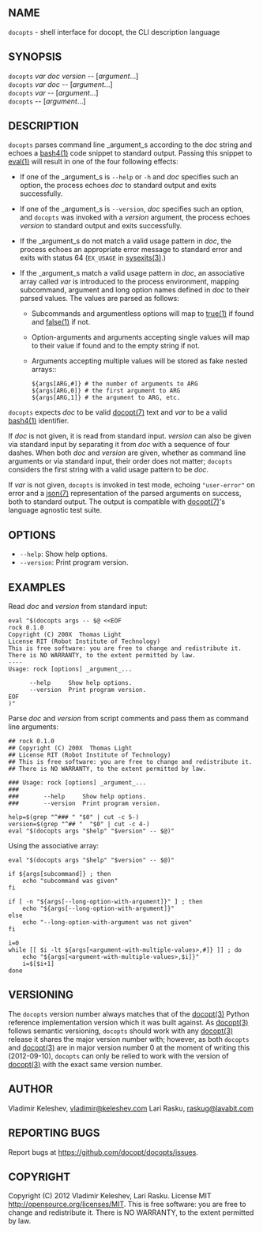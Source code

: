 ## NAME

`docopts` - shell interface for docopt, the CLI description language

## SYNOPSIS

`docopts` _var_ _doc_ _version_ -- [_argument_...]  
`docopts` _var_ _doc_ -- [_argument_...]  
`docopts` _var_ -- [_argument_...]  
`docopts` -- [_argument_...]  

## DESCRIPTION

`docopts` parses command line _argument_s according to the _doc_ string and
echoes a [bash4(1)][] code snippet to standard output.  Passing this snippet to
[eval(1)][] will result in one of the four following effects:

- If one of the _argument_s is `--help` or `-h` and _doc_ specifies such
  an option, the process echoes _doc_ to standard output and exits successfully.
- If one of the _argument_s is `--version`, _doc_ specifies such an option,
  and `docopts` was invoked with a _version_ argument, the process echoes
  _version_ to standard output and exits successfully.
- If the _argument_s do not match a valid usage pattern in _doc_, the process
  echoes an appropriate error message to standard error and exits with status
  64 (`EX_USAGE` in [sysexits(3)][].)
- If the _argument_s match a valid usage pattern in _doc_, an associative
  array called _var_ is introduced to the process environment, mapping
  subcommand, argument and long option names defined in _doc_ to their
  parsed values.  The values are parsed as follows:
  
  - Subcommands and argumentless options will map to [true(1)][] if
    found and [false(1)][] if not.
  - Option-arguments and arguments accepting single values will map to
    their value if found and to the empty string if not.
  - Arguments accepting multiple values will be stored as fake nested arrays::
    
        ${args[ARG,#]} # the number of arguments to ARG
        ${args[ARG,0]} # the first argument to ARG
        ${args[ARG,1]} # the argument to ARG, etc.

`docopts` expects _doc_ to be valid [docopt(7)][] text and _var_ to be a valid
[bash4(1)][] identifier.

If _doc_ is not given, it is read from standard input.  _version_ can also be
given via standard input by separating it from _doc_ with a sequence of four
dashes.  When both _doc_ and _version_ are given, whether as command line
arguments or via standard input, their order does not matter; `docopts`
considers the first string with a valid usage pattern to be _doc_.

If _var_ is not given, `docopts` is invoked in test mode, echoing
`"user-error"` on error and a [json(7)][] representation of the parsed
arguments on success, both to standard output.  The output is compatible
with [docopt(7)][]'s language agnostic test suite.

## OPTIONS

* `--help`:
  Show help options.
* `--version`:
  Print program version.

## EXAMPLES

Read _doc_ and _version_ from standard input:

    eval "$(docopts args -- $@ <<EOF
    rock 0.1.0
    Copyright (C) 200X  Thomas Light
    License RIT (Robot Institute of Technology)
    This is free software: you are free to change and redistribute it.
    There is NO WARRANTY, to the extent permitted by law.
    ----
    Usage: rock [options] _argument_...
    
          --help     Show help options.
          --version  Print program version.
    EOF
    )"

Parse _doc_ and _version_ from script comments and pass them as command line
arguments:

    ## rock 0.1.0
    ## Copyright (C) 200X  Thomas Light
    ## License RIT (Robot Institute of Technology)
    ## This is free software: you are free to change and redistribute it.
    ## There is NO WARRANTY, to the extent permitted by law.
    
    ### Usage: rock [options] _argument_...
    ### 
    ###       --help     Show help options.
    ###       --version  Print program version.
    
    help=$(grep "^### " "$0" | cut -c 5-)
    version=$(grep "^## "  "$0" | cut -c 4-)
    eval "$(docopts args "$help" "$version" -- $@)"

Using the associative array:

    eval "$(docopts args "$help" "$version" -- $@)"
    
    if ${args[subcommand]} ; then
        echo "subcommand was given"
    fi
    
    if [ -n "${args[--long-option-with-argument]}" ] ; then
        echo "${args[--long-option-with-argument]}"
    else
        echo "--long-option-with-argument was not given"
    fi
    
    i=0
    while [[ $i -lt ${args[<argument-with-multiple-values>,#]} ]] ; do
        echo "${args[<argument-with-multiple-values>,$i]}"
        i=$[$i+1]
    done

## VERSIONING

The `docopts` version number always matches that of the [docopt(3)][] Python
reference implementation version which it was built against.  As [docopt(3)][]
follows semantic versioning, `docopts` should work with any [docopt(3)][]
release it shares the major version number with; however, as both `docopts` and
[docopt(3)][] are in major version number 0 at the moment of writing this
(2012-09-10), `docopts` can only be relied to work with the version of
[docopt(3)][] with the exact same version number.

## AUTHOR

Vladimir Keleshev, <vladimir@keleshev.com>
Lari Rasku, <raskug@lavabit.com>

## REPORTING BUGS

Report bugs at <https://github.com/docopt/docopts/issues>.

## COPYRIGHT

Copyright (C) 2012 Vladimir Keleshev, Lari Rasku.
License MIT <http://opensource.org/licenses/MIT>.
This is free software: you are free to change and redistribute it.
There is NO WARRANTY, to the extent permitted by law.

[bash4(1)]:    http://tldp.org/LDP/abs/html/bashver4.html
[docopt(3)]:   https://github.com/docopt/docopt
[docopt(7)]:   http://docopt.org
[json(7)]:     http://json.org
[sysexits(3)]: http://man.cx/sysexits
[eval(1)]:     http://man.cx/eval
[true(1)]:     http://man.cx/true
[false(1)]:    http://man.cx/false

